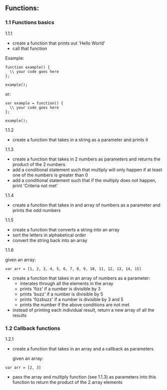## Functions:

### 1.1 Functions basics
1.1.1
  - create a function that prints out 'Hello World'
  - call that function
  
Example:
```
function example() {
  \\ your code goes here
};

example();
```
or:

```
var example = function() {
  \\ your code goes here
};

example();
```

1.1.2
  - create a function that takes in a string as a parameter and prints it

1.1.3
  - create a function that takes in 2 numbers as parameters and returns the product of the 2 numbers
  - add a conditional statement such that multiply will only happen if at least one of the numbers is greater than 0
  - add a conditional statement such that if the multiply does not happen, print 'Criteria not met'
  
1.1.4
  - create a function that takes in and array of numbers as a parameter and prints the odd numbers

1.1.5
  - create a function that converts a string into an array
  - sort the letters in alphabetical order
  - convert the string back into an array
  
1.1.6

  given an array:
  
  ```
 var arr = [1, 2, 3, 4, 5, 6, 7, 8, 9, 10, 11, 12, 13, 14, 15]
  ```
  - create a function that takes in an array of numbers as a parameter:
      - interates through all the elements in the array
      - prints 'fizz' if a number is divisible by 3
      - prints 'buzz' if a number is divisible by 5
      - prints 'fizzbuzz' if a number is divisible by 3 and 5
      - prints the number if the above conditions are not met
  - instead of printing each individual result, return a new array of all the results

### 1.2 Callback functions

1.2.1
  
  - create a function that takes in an array and a callback as parameters
  
    given an array:
  
  ```
  var arr = [2, 3]
  ```
  
  - pass the array and multiply function (see 1.1.3) as parameters into this function to return the product of the 2 array         elements
